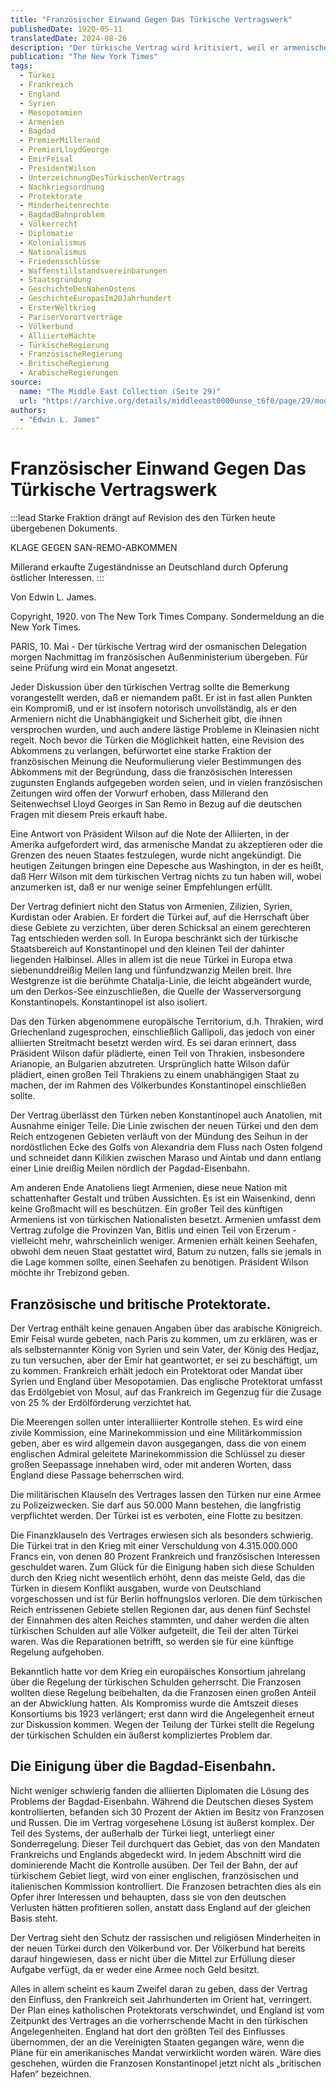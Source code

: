 ```yaml
---
title: "Französischer Einwand Gegen Das Türkische Vertragswerk"
publishedDate: 1920-05-11
translatedDate: 2024-08-26
description: "Der türkische Vertrag wird kritisiert, weil er armenische Unabhängigkeit und andere kleinasiatische Fragen unzureichend behandelt. Frankreich fordert eine Überarbeitung des Vertrags und wirft Premier Millerand vor, England gegenüber den französischen Interessen zu bevorzugen. Der Vertrag reduziert das türkische Territorium in Europa, während Anatolien bei den Türken verbleibt, Armenien wird ohne Schutzmacht belassen. Frankreich und Großbritannien erhalten Protektorate, wobei England wahrscheinlich die Meerenge beherrschen wird. Der Vertrag schränkt die Türkei ein, und die Lösung des Bagdadbahn-Problems sowie der Schutz rassischer und religiöser Minderheiten bleibt eine Herausforderung. Der Vertrag schwächt Frankreichs Einfluss im Orient, macht England zur vorherrschenden Macht in türkischen Angelegenheiten."
publication: "The New York Times"
tags:
  - Türkei
  - Frankreich
  - England
  - Syrien
  - Mesopotamien
  - Armenien
  - Bagdad
  - PremierMillerand
  - PremierLloydGeorge
  - EmirFeisal
  - PresidentWilson
  - UnterzeichnungDesTürkischenVertrags
  - Nachkriegsordnung
  - Protektorate
  - Minderheitenrechte
  - BagdadBahnproblem
  - Völkerrecht
  - Diplomatie
  - Kolonialismus
  - Nationalismus
  - Friedensschlüsse
  - Waffenstillstandsvereinbarungen
  - Staatsgründung
  - GeschichteDesNahenOstens
  - GeschichteEuropasIm20Jahrhundert
  - ErsterWeltkrieg
  - PariserVorortverträge
  - Völkerbund
  - AlliierteMächte
  - TürkischeRegierung
  - FranzösischeRegierung
  - BritischeRegierung
  - ArabischeRegierungen
source:
  name: "The Middle East Collection (Seite 29)"
  url: "https://archive.org/details/middleeast0000unse_t6f0/page/29/mode/1up"
authors:
  - "Edwin L. James"
---
```


# Französischer Einwand Gegen Das Türkische Vertragswerk

:::lead
Starke Fraktion drängt auf Revision des den Türken heute übergebenen Dokuments.

KLAGE GEGEN SAN-REMO-ABKOMMEN

Millerand erkaufte Zugeständnisse an Deutschland durch Opferung östlicher Interessen.
:::

Von Edwin L. James.

Copyright, 1920. von The New Tork Times Company. Sondermeldung an die New York Times.

PARIS, 10. Mai - Der türkische Vertrag wird der osmanischen Delegation morgen Nachmittag im französischen Außenministerium übergeben. Für seine Prüfung wird ein Monat angesetzt.

Jeder Diskussion über den türkischen Vertrag sollte die Bemerkung vorangestellt werden, daß er niemandem paßt. Er ist in fast allen Punkten ein Kompromiß, und er ist insofern notorisch unvollständig, als er den Armeniern nicht die Unabhängigkeit und Sicherheit gibt, die ihnen versprochen wurden, und auch andere lästige Probleme in Kleinasien nicht regelt. Noch bevor die Türken die Möglichkeit hatten, eine Revision des Abkommens zu verlangen, befürwortet eine starke Fraktion der französischen Meinung die Neuformulierung vieler Bestimmungen des Abkommens mit der Begründung, dass die französischen Interessen zugunsten Englands aufgegeben worden seien, und in vielen französischen Zeitungen wird offen der Vorwurf erhoben, dass Millerand den Seitenwechsel Lloyd Georges in San Remo in Bezug auf die deutschen Fragen mit diesem Preis erkauft habe.

Eine Antwort von Präsident Wilson auf die Note der Alliierten, in der Amerika aufgefordert wird, das armenische Mandat zu akzeptieren oder die Grenzen des neuen Staates festzulegen, wurde nicht angekündigt. Die heutigen Zeitungen bringen eine Depesche aus Washington, in der es heißt, daß Herr Wilson mit dem türkischen Vertrag nichts zu tun haben will, wobei anzumerken ist, daß er nur wenige seiner Empfehlungen erfüllt.

Der Vertrag definiert nicht den Status von Armenien, Zilizien, Syrien, Kurdistan oder Arabien. Er fordert die Türkei auf, auf die Herrschaft über diese Gebiete zu verzichten, über deren Schicksal an einem gerechteren Tag entschieden werden soll. In Europa beschränkt sich der türkische Staatsbereich auf Konstantinopel und den kleinen Teil der dahinter liegenden Halbinsel. Alles in allem ist die neue Türkei in Europa etwa siebenunddreißig Meilen lang und fünfundzwanzig Meilen breit. Ihre Westgrenze ist die berühmte Chatalja-Linie, die leicht abgeändert wurde, um den Derkos-See einzuschließen, die Quelle der Wasserversorgung Konstantinopels. Konstantinopel ist also isoliert.

Das den Türken abgenommene europäische Territorium, d.h. Thrakien, wird Griechenland zugesprochen, einschließlich Gallipoli, das jedoch von einer alliierten Streitmacht besetzt werden wird. Es sei daran erinnert, dass Präsident Wilson dafür plädierte, einen Teil von Thrakien, insbesondere Arianopie, an Bulgarien abzutreten. Ursprünglich hatte Wilson dafür plädiert, einen großen Teil Thrakiens zu einem unabhängigen Staat zu machen, der im Rahmen des Völkerbundes Konstantinopel einschließen sollte.

Der Vertrag überlässt den Türken neben Konstantinopel auch Anatolien, mit Ausnahme einiger Teile. Die Linie zwischen der neuen Türkei und den dem Reich entzogenen Gebieten verläuft von der Mündung des Seihun in der nordöstlichen Ecke des Golfs von Alexandria dem Fluss nach Osten folgend und schneidet dann Kilikien zwischen Maraso und Aintab und dann entlang einer Linie dreißig Meilen nördlich der Pagdad-Eisenbahn.

Am anderen Ende Anatoliens liegt Armenien, diese neue Nation mit schattenhafter Gestalt und trüben Aussichten. Es ist ein Waisenkind, denn keine Großmacht will es beschützen. Ein großer Teil des künftigen Armeniens ist von türkischen Nationalisten besetzt. Armenien umfasst dem Vertrag zufolge die Provinzen Van, Bitlis und einen Teil von Erzerum - vielleicht mehr, wahrscheinlich weniger. Armenien erhält keinen Seehafen, obwohl dem neuen Staat gestattet wird, Batum zu nutzen, falls sie jemals in die Lage kommen sollte, einen Seehafen zu benötigen. Präsident Wilson möchte ihr Trebizond geben.

## Französische und britische Protektorate.

Der Vertrag enthält keine genauen Angaben über das arabische Königreich. Emir Feisal wurde gebeten, nach Paris zu kommen, um zu erklären, was er als selbsternannter König von Syrien und sein Vater, der König des Hedjaz, zu tun versuchen, aber der Emir hat geantwortet, er sei zu beschäftigt, um zu kommen. Frankreich erhält jedoch ein Protektorat oder Mandat über Syrien und England über Mesopotamien. Das englische Protektorat umfasst das Erdölgebiet von Mosul, auf das Frankreich im Gegenzug für die Zusage von 25 % der Erdölförderung verzichtet hat.

Die Meerengen sollen unter interalliierter Kontrolle stehen. Es wird eine zivile Kommission, eine Marinekommission und eine Militärkommission geben, aber es wird allgemein davon ausgegangen, dass die von einem englischen Admiral geleitete Marinekommission die Schlüssel zu dieser großen Seepassage innehaben wird, oder mit anderen Worten, dass England diese Passage beherrschen wird.

Die militärischen Klauseln des Vertrages lassen den Türken nur eine Armee zu Polizeizwecken. Sie darf aus 50.000 Mann bestehen, die langfristig verpflichtet werden. Der Türkei ist es verboten, eine Flotte zu besitzen.

Die Finanzklauseln des Vertrages erwiesen sich als besonders schwierig. Die Türkei trat in den Krieg mit einer Verschuldung von 4.315.000.000 Francs ein, von denen 80 Prozent Frankreich und französischen Interessen geschuldet waren. Zum Glück für die Einigung haben sich diese Schulden durch den Krieg nicht wesentlich erhöht, denn das meiste Geld, das die Türken in diesem Konflikt ausgaben, wurde von Deutschland vorgeschossen und ist für Berlin hoffnungslos verloren. Die dem türkischen Reich entrissenen Gebiete stellen Regionen dar, aus denen fünf Sechstel der Einnahmen des alten Reiches stammten, und daher werden die alten türkischen Schulden auf alle Völker aufgeteilt, die Teil der alten Türkei waren. Was die Reparationen betrifft, so werden sie für eine künftige Regelung aufgehoben.

Bekanntlich hatte vor dem Krieg ein europäisches Konsortium jahrelang über die Regelung der türkischen Schulden geherrscht. Die Franzosen wollten diese Regelung beibehalten, da die Franzosen einen großen Anteil an der Abwicklung hatten. Als Kompromiss wurde die Amtszeit dieses Konsortiums bis 1923 verlängert; erst dann wird die Angelegenheit erneut zur Diskussion kommen. Wegen der Teilung der Türkei stellt die Regelung der türkischen Schulden ein äußerst kompliziertes Problem dar.

## Die Einigung über die Bagdad-Eisenbahn.

Nicht weniger schwierig fanden die alliierten Diplomaten die Lösung des Problems der Bagdad-Eisenbahn. Während die Deutschen dieses System kontrollierten, befanden sich 30 Prozent der Aktien im Besitz von Franzosen und Russen. Die im Vertrag vorgesehene Lösung ist äußerst komplex. Der Teil des Systems, der außerhalb der Türkei liegt, unterliegt einer Sonderregelung. Dieser Teil durchquert das Gebiet, das von den Mandaten Frankreichs und Englands abgedeckt wird. In jedem Abschnitt wird die dominierende Macht die Kontrolle ausüben. Der Teil der Bahn, der auf türkischem Gebiet liegt, wird von einer englischen, französischen und italienischen Kommission kontrolliert. Die Franzosen betrachten dies als ein Opfer ihrer Interessen und behaupten, dass sie von den deutschen Verlusten hätten profitieren sollen, anstatt dass England auf der gleichen Basis steht.

Der Vertrag sieht den Schutz der rassischen und religiösen Minderheiten in der neuen Türkei durch den Völkerbund vor. Der Völkerbund hat bereits darauf hingewiesen, dass er nicht über die Mittel zur Erfüllung dieser Aufgabe verfügt, da er weder eine Armee noch Geld besitzt.

Alles in allem scheint es kaum Zweifel daran zu geben, dass der Vertrag den Einfluss, den Frankreich seit Jahrhunderten im Orient hat, verringert. Der Plan eines katholischen Protektorats verschwindet, und England ist vom Zeitpunkt des Vertrages an die vorherrschende Macht in den türkischen Angelegenheiten. England hat dort den größten Teil des Einflusses übernommen, der an die Vereinigten Staaten gegangen wäre, wenn die Pläne für ein amerikanisches Mandat verwirklicht worden wären. Wäre dies geschehen, würden die Franzosen Konstantinopel jetzt nicht als „britischen Hafen“ bezeichnen.
